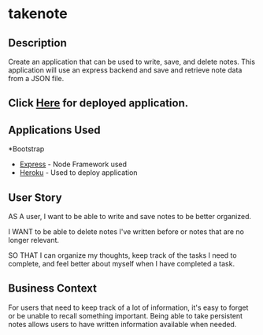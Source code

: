 # takenote

## Description

Create an application that can be used to write, save, and delete notes. This application will use an express backend and save and retrieve note data from a JSON file.

## Click [Here](https://macev003-polar-crag-63815.herokuapp.com/) for deployed application.

## Applications Used
*Bootstrap
* [Express](https://expressjs.com/) - Node Framework used
* [Heroku](https://www.heroku.com/) - Used to deploy application



## User Story

AS A user, I want to be able to write and save notes to be better organized. 

I WANT to be able to delete notes I've written before or notes that are no longer relevant. 

SO THAT I can organize my thoughts, keep track of the tasks I need to complete, and feel better about myself when I have completed a task.

## Business Context

For users that need to keep track of a lot of information, it's easy to forget or be unable to recall something important. Being able to take persistent notes allows users to have written information available when needed.